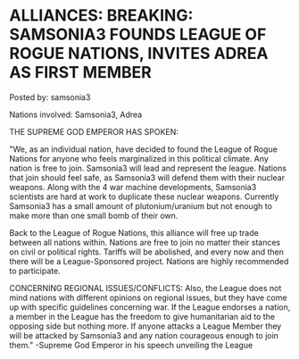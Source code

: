 # ALLIANCES: BREAKING: SAMSONIA3 FOUNDS LEAGUE OF ROGUE NATIONS, INVITES ADREA AS FIRST MEMBER 

Posted by: samsonia3

Nations involved: Samsonia3, Adrea

THE SUPREME GOD EMPEROR HAS SPOKEN:

"We, as an individual nation, have decided to found the League of Rogue Nations for anyone who feels marginalized in this political climate. Any nation is free to join. Samsonia3 will lead and represent the league. Nations that join should feel safe, as Samsonia3 will defend them with their nuclear weapons. Along with the 4 war machine developments, Samsonia3 scientists are hard at work to duplicate these nuclear weapons. Currently Samsonia3 has a small amount of plutonium/uranium but not enough to make more than one small bomb of their own. 

Back to the League of Rogue Nations, this alliance will free up trade between all nations within. Nations are free to join no matter their stances on civil or political rights. Tariffs will be abolished, and every now and then there will be a League-Sponsored project. Nations are highly recommended to participate. 

CONCERNING REGIONAL ISSUES/CONFLICTS: Also, the League does not mind nations with different opinions on regional issues, but they have come up with specific guidelines concerning war. If the League endorses a nation, a member in the League has the freedom to give humanitarian aid to the opposing side but nothing more. If anyone attacks a League Member they will be attacked by Samsonia3 and any nation courageous enough to join them."
-Supreme God Emperor in his speech unveiling the League
